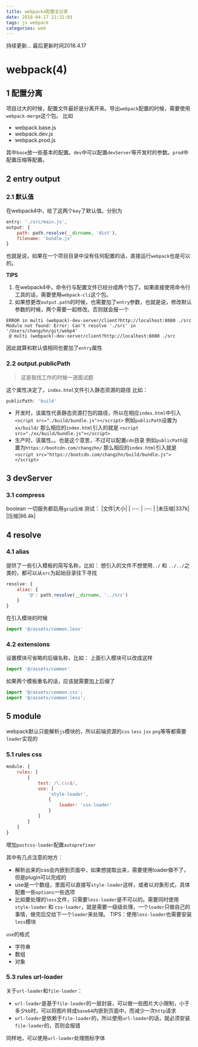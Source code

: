 ```yaml
---
title: webpack4配置全记录
date: 2018-04-17 21:31:03
tags: js webpack
categories: web
---
```


持续更新...
最后更新时间2018.4.17

# webpack(4)

## 1 配置分离
项目过大的时候，配置文件最好是分离开来。导出`webpack`配置的时候，需要使用`webpack-merge`这个包。
比如
- webpack.base.js
- webpack.dev.js
- webpack.prod.js

其中`base`放一些基本的配置。`dev`中可以配置`devServer`等开发时的参数。`prod`中配置压缩等配置。

## 2 entry output

### 2.1 默认值
在webpack4中，给了这两个`key`了默认值。分别为
``` js
entry: './src/main.js',
output: {
    path: path.resolve(__dirname, 'dist'),
    filename: 'bundle.js'
}
```
也就是说，如果在一个项目目录中没有任何配置的话，直接运行`webpack`也是可以的。

**TIPS**
1. 在webpack4中，命令行与配置文件已经分成两个包了。如果直接使用命令行工具的话，需要使用`webpack-cli`这个包。
2. 如果想更改`output.path`的时候，也需要加了`entry`参数，也就是说，修改默认参数的时候，两个需要一起修改。否则就会报一个
``` base
ERROR in multi (webpack)-dev-server/client?http://localhost:8080 ./src
Module not found: Error: Can't resolve './src' in '/Users/changzhn/git/webp4'
 @ multi (webpack)-dev-server/client?http://localhost:8080 ./src
```
因此就算和默认值相同也要加了`entry`属性

### 2.2 output.publicPath

> 这是我找工作的时候一道面试题

这个属性决定了，`index.html`文件引入静态资源的路径
比如：
``` js
publicPath: 'build'
```
- 开发时，该属性代表静态资源打包的路径，所以在相应`index.html`中引入`<script src="./build/bundle.js"></script>`
例如`publicPath`设置为 `xx/build/`
那么相应的`index.html`引入的就是 `<script src="./xx/build/bundle.js"></script>`
- 生产时，该属性。。也是这个意思，不过可以配置`cdn`目录
例如`publicPath`设置为`https://bootcdn.com/changzhn/`
那么相应的`index.html`引入就是`<script src="https://bootcdn.com/changzhn/build/bundle.js"></script>`

## 3 devServer

### 3.1 compress
boolean
一切服务都启用`gzip压缩`
测试：
|文件|大小|
| :--: | :--: |
|未压缩|337k|
|压缩|86.4k|


## 4 resolve
### 4.1 alias
提供了一些引入模板的简写名称，比如：
想引入的文件不想使用`../` 和 `../../`之类的，都可以从`src`为起始目录往下寻找
``` js
resolve: {
    alias: {
        '@': path.resolve(__dirname, '../src')
    }
}
```
在引入模块的时候
``` js
import '@/assets/common.less'
```

### 4.2 extensions
设置模块可省略的后缀名称，比如：
上面引入模块可以改成这样
``` js
import '@/assets/common'
```

如果两个模板重名的话，应该就需要加上后缀了
``` js
import '@/assets/common.css';
import '@/assets/common.less';
```

## 5 module
webpack默认只能解析`js`模块的，所以前端资源的`css` `less` `jsx` `png`等等都需要`loader`实现的 

### 5.1 rules css
``` js
module: {
    rules: [
        {
            test: /\.css$/,
            use: [
                'style-loader',
                {
                    loader: 'css-loader'
                }
            ]
        }
    ]
}
```

增加`postcss-loader`配置`autoprefixer`

其中有几点注意的地方：
- 解析出来的css会内嵌到页面中，如果想提取出来，需要使用loader做不了，但是plugin可以完成的
- use是一个数组，里面可以直接写`style-loader`这样，或者以对象形式，具体配置一些`options`一些选项
- 比如要处理的`less`文件，只需要`less-loader`是不可以的。需要同时使用`style-loader` 和 `css-loader`，就是需要一级级处理，一个`loader`只做自己的事情，做完后交给下一个`loader`来处理。 TIPS：使用`less-loader`也需要安装`less`模块

`use`的格式
- 字符串
- 数组
- 对象

### 5.3 rules url-loader
关于`url-loader`和`file-loader`：
- `url-loader`是基于`file-loader`的一层封装，可以做一些图片大小限制，小于多少`kb`时，可以将图片转成`base64`内嵌到页面中，而减少一次`http`请求
- `url-loader`是依赖于`file-loader`的，所以使用`url-loader`的话，就必须安装`file-loader`的，否则会报错

同样地，可以使用`url-loader`处理图标字体
